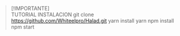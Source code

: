 > [!IMPORTANTE]  
 TUTORIAL INSTALACION
git clone https://github.com/Whiteelpro/Halad.git
yarn install
 yarn
 npm install
 npm start
